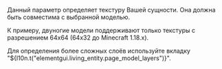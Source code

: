 Данный параметр определяет текстуру Вашей сущности. Она должна быть совместима с выбранной моделью.

К примеру, двуногие модели поддерживают только текстуры с разрешением 64x64 (64x32 до Minecraft 1.18.x).

Для определения более сложных слоёв используйте вкладку "${l10n.t("elementgui.living_entity.page_model_layers")}".
